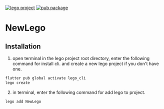 [![lego project](https://img.shields.io/badge/powered%20by-lego-blue?logo=github)](https://github.com/melodysdreamj/lego)
[![pub package](https://img.shields.io/pub/v/NewLego.svg)](https://pub.dartlang.org/packages/NewLego)

# NewLego
[//]: # ([![YouTube Shorts Title]&#40;https://img.youtube.com/vi/short-id/0.jpg&#41;]&#40;https://www.youtube.com/shorts/[short-id]&#41;)


##  Installation
1. open terminal in the lego project root directory, enter the following command for install cli.
   and create a new lego project if you don't have one.
```bash
flutter pub global activate lego_cli
lego create
```
2. in terminal, enter the following command for add lego to project.
```bash
lego add NewLego
```